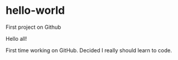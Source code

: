 # hello-world
First project on Github

Hello all!

First time working on GitHub. Decided I really should learn to code. 
